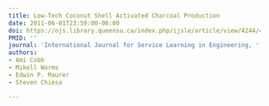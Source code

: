 ```yaml
---
title: Low-Tech Coconut Shell Activated Charcoal Production
date: 2011-06-01T23:59:00-06:00
doi: https://ojs.library.queensu.ca/index.php/ijsle/article/view/4244/4344
PMID: ''
journal: 'International Journal for Service Learning in Engineering, '
authors:
- Ami Cobb
- Mikell Warms
- Edwin P. Maurer
- Steven Chiesa

---
```

